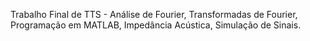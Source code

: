 Trabalho Final de TTS - Análise de Fourier, Transformadas de Fourier, Programação em MATLAB, Impedância Acústica, Simulação de Sinais.
